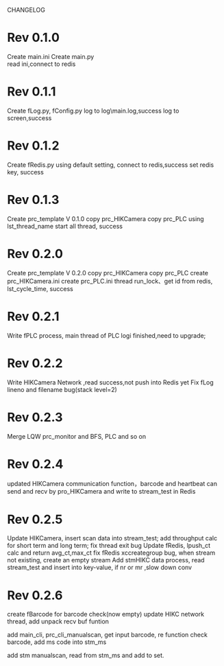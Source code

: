 CHANGELOG

# Rev 0.1.0
Create main.ini
Create main.py	
	read ini,connect to redis

# Rev 0.1.1 
Create fLog.py, fConfig.py
	log to log\main.log,success
	log to screen,success

# Rev 0.1.2 
Create fRedis.py
	using default setting, connect to redis,success
	set redis key, success
	
# Rev 0.1.3 
Create prc_template V 0.1.0 
	copy prc_HIKCamera
	copy prc_PLC
	using lst_thread_name start all thread, success 

# Rev 0.2.0 
Create prc_template V 0.2.0 
	copy prc_HIKCamera
	copy prc_PLC
	create prc_HIKCamera.ini
	create prc_PLC.ini
	thread run_lock、get id from redis, lst_cycle_time, success
	
# Rev 0.2.1
Write fPLC process, main thread of PLC logi finished,need to upgrade;

# Rev 0.2.2
Write HIKCamera Network ,read success,not push into Redis yet
Fix fLog lineno and filename bug(stack level=2)

# Rev 0.2.3
Merge LQW prc_monitor and BFS, PLC and so on

# Rev 0.2.4
updated HIKCamera  communication function，barcode and heartbeat can send and recv by pro_HIKCamera and write to stream_test in Redis

# Rev 0.2.5
Update HIKCamera, insert scan data into stream_test; add throughput calc for short term and long term; fix thread exit bug
Update fRedis, lpush_ct calc and return avg_ct,max_ct
fix fRedis xccreategroup bug, when stream not existing, create an empty stream
Add stmHIKC data process, read stream_test  and insert into key-value, if nr or mr ,slow down conv

# Rev 0.2.6
create fBarcode for barcode check(now empty)
update HIKC network thread, add unpack recv buf funtion

add main_cli, prc_cli_manualscan, get input barcode, re function check barcode, add ms code into stm_ms 

add stm manualscan, read from stm_ms and add to set.